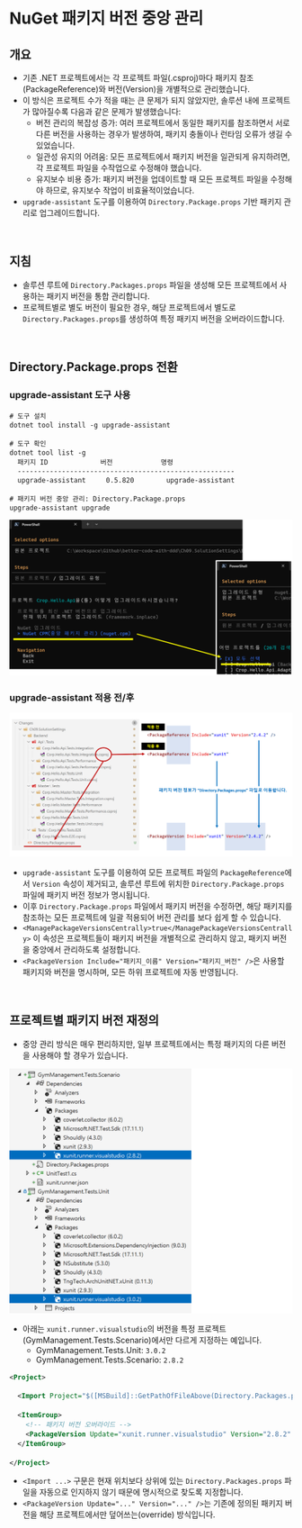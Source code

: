 # NuGet 패키지 버전 중앙 관리

## 개요
- 기존 .NET 프로젝트에서는 각 프로젝트 파일(.csproj)마다 패키지 참조(PackageReference)와 버전(Version)을 개별적으로 관리했습니다.
- 이 방식은 프로젝트 수가 적을 때는 큰 문제가 되지 않았지만, 솔루션 내에 프로젝트가 많아질수록 다음과 같은 문제가 발생했습니다:
  - 버전 관리의 복잡성 증가: 여러 프로젝트에서 동일한 패키지를 참조하면서 서로 다른 버전을 사용하는 경우가 발생하여, 패키지 충돌이나 런타임 오류가 생길 수 있었습니다.
  - 일관성 유지의 어려움: 모든 프로젝트에서 패키지 버전을 일관되게 유지하려면, 각 프로젝트 파일을 수작업으로 수정해야 했습니다.
  - 유지보수 비용 증가: 패키지 버전을 업데이트할 때 모든 프로젝트 파일을 수정해야 하므로, 유지보수 작업이 비효율적이었습니다.
- `upgrade-assistant` 도구를 이용하여 `Directory.Package.props` 기반 패키지 관리로 업그레이드합니다.

<br/>

## 지침
- 솔루션 루트에 `Directory.Packages.props` 파일을 생성해 모든 프로젝트에서 사용하는 패키지 버전을 통합 관리합니다.
- 프로젝트별로 별도 버전이 필요한 경우, 해당 프로젝트에서 별도로 `Directory.Packages.props`를 생성하여 특정 패키지 버전을 오버라이드합니다.

<br/>

## Directory.Package.props 전환
### upgrade-assistant 도구 사용
```shell
# 도구 설치
dotnet tool install -g upgrade-assistant

# 도구 확인
dotnet tool list -g
  패키지 ID             버전            명령
  ------------------------------------------------------
  upgrade-assistant     0.5.820        upgrade-assistant

# 패키지 버전 중앙 관리: Directory.Package.props
upgrade-assistant upgrade
```
![](./upgrade-assistant.png)

### upgrade-assistant 적용 전/후
![](./upgrade-assistant-result.png)

- `upgrade-assistant` 도구를 이용하여 모든 프로젝트 파일의 `PackageReference`에서 `Version` 속성이 제거되고, 솔루션 루트에 위치한 `Directory.Package.props` 파일에 패키지 버전 정보가 명시됩니다.
- 이후 `Directory.Package.props` 파일에서 패키지 버전을 수정하면, 해당 패키지를 참조하는 모든 프로젝트에 일괄 적용되어 버전 관리를 보다 쉽게 할 수 있습니다.
- `<ManagePackageVersionsCentrally>true</ManagePackageVersionsCentrally>`
이 속성은 프로젝트들이 패키지 버전을 개별적으로 관리하지 않고, 패키지 버전을 중앙에서 관리하도록 설정합니다.
- `<PackageVersion Include="패키지_이름" Version="패키지_버전" />`은 사용할 패키지와 버전을 명시하며, 모든 하위 프로젝트에 자동 반영됩니다.

<br/>

## 프로젝트별 패키지 버전 재정의
- 중앙 관리 방식은 매우 편리하지만, 일부 프로젝트에서는 특정 패키지의 다른 버전을 사용해야 할 경우가 있습니다.

![](./solution-nuget-package-version.png)

- 아래는 `xunit.runner.visualstudio`의 버전을 특정 프로젝트(GymManagement.Tests.Scenario)에서만 다르게 지정하는 예입니다.
  - GymManagement.Tests.Unit: `3.0.2`
  - GymManagement.Tests.Scenario: `2.8.2`

```xml
<Project>

  <Import Project="$([MSBuild]::GetPathOfFileAbove(Directory.Packages.props, $(MSBuildThisFileDirectory)..))" />

  <ItemGroup>
    <!-- 패키지 버전 오버라이드 -->
    <PackageVersion Update="xunit.runner.visualstudio" Version="2.8.2" />
  </ItemGroup>

</Project>
```

- `<Import ...>` 구문은 현재 위치보다 상위에 있는 `Directory.Packages.props` 파일을 자동으로 인지하지 않기 때문에 명시적으로 찾도록 지정합니다.
- `<PackageVersion Update="..." Version="..." />`는 기존에 정의된 패키지 버전을 해당 프로젝트에서만 덮어쓰는(override) 방식입니다.
